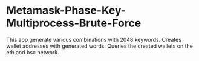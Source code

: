 # Metamask-Phase-Key-Multiprocess-Brute-Force
This app generate various combinations with 2048 keywords. Creates wallet addresses with generated words. Queries the created wallets on the eth and bsc network.
